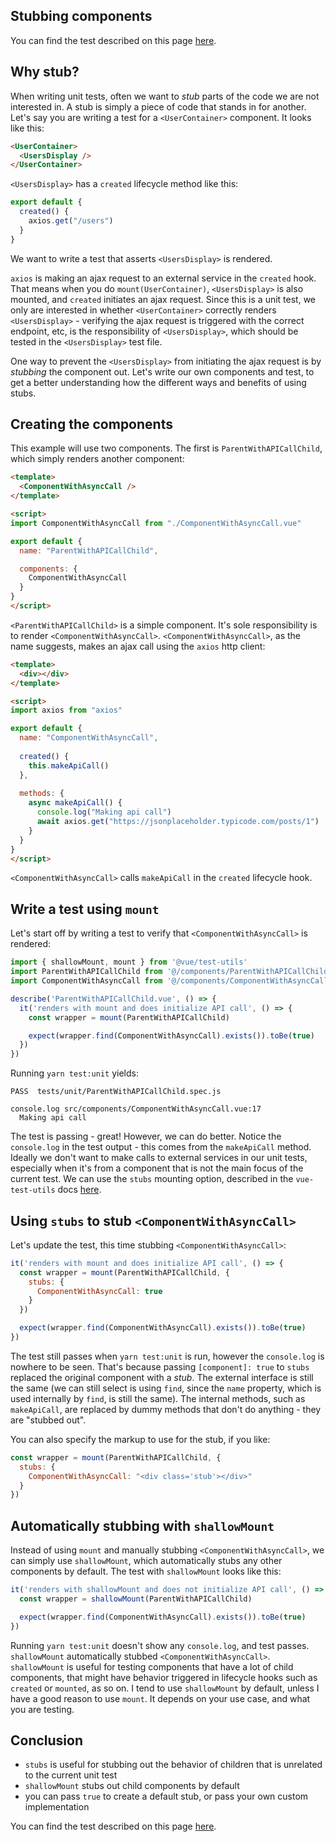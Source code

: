 ## Stubbing components

You can find the test described on this page [here](https://github.com/lmiller1990/vue-testing-handbook/tree/master/demo-app/tests/unit/ParentWithAPICallChild.spec.js).

## Why stub?

When writing unit tests, often we want to _stub_ parts of the code we are not interested in. A stub is simply a piece of code that stands in for another. Let's say you are writing a test for a `<UserContainer>` component. It looks like this:

```html
<UserContainer>
  <UsersDisplay />
</UserContainer>
```

`<UsersDisplay>` has a `created` lifecycle method like this:

```js
export default {
  created() {
    axios.get("/users")
  }
}
```

We want to write a test that asserts `<UsersDisplay>` is rendered. 

`axios` is making an ajax request to an external service in the `created` hook. That means when you do `mount(UserContainer)`, `<UsersDisplay>` is also mounted, and `created` initiates an ajax request. Since this is a unit test, we only are interested in whether `<UserContainer>` correctly renders `<UsersDisplay>` - verifying the ajax request is triggered with the correct endpoint, etc, is the responsibility of `<UsersDisplay>`, which should be tested in the `<UsersDisplay>` test file.

One way to prevent the `<UsersDisplay>` from initiating the ajax request is by _stubbing_ the component out. Let's write our own components and test, to get a better understanding how the different ways and benefits of using stubs.

## Creating the components

This example will use two components. The first is `ParentWithAPICallChild`, which simply renders another component:

```html
<template>
  <ComponentWithAsyncCall />
</template>

<script>
import ComponentWithAsyncCall from "./ComponentWithAsyncCall.vue"

export default {
  name: "ParentWithAPICallChild",

  components: {
    ComponentWithAsyncCall
  }
}
</script>
```

`<ParentWithAPICallChild>` is a simple component. It's sole responsibility is to render `<ComponentWithAsyncCall>`. `<ComponentWithAsyncCall>`, as the name suggests, makes an ajax call using the `axios` http client:

```html
<template>
  <div></div>
</template>

<script>
import axios from "axios"

export default {
  name: "ComponentWithAsyncCall",
  
  created() {
    this.makeApiCall()
  },
  
  methods: {
    async makeApiCall() {
      console.log("Making api call")
      await axios.get("https://jsonplaceholder.typicode.com/posts/1")
    }
  }
}
</script>
```

`<ComponentWithAsyncCall>` calls `makeApiCall` in the `created` lifecycle hook.

## Write a test using `mount`

Let's start off by writing a test to verify that `<ComponentWithAsyncCall>` is rendered:

```js
import { shallowMount, mount } from '@vue/test-utils'
import ParentWithAPICallChild from '@/components/ParentWithAPICallChild.vue'
import ComponentWithAsyncCall from '@/components/ComponentWithAsyncCall.vue'

describe('ParentWithAPICallChild.vue', () => {
  it('renders with mount and does initialize API call', () => {
    const wrapper = mount(ParentWithAPICallChild)

    expect(wrapper.find(ComponentWithAsyncCall).exists()).toBe(true)
  })
})
```

Running `yarn test:unit` yields:

```
PASS  tests/unit/ParentWithAPICallChild.spec.js

console.log src/components/ComponentWithAsyncCall.vue:17
  Making api call
```

The test is passing - great! However, we can do better. Notice the `console.log` in the test output - this comes from the `makeApiCall` method. Ideally we don't want to make calls to external services in our unit tests, especially when it's from a component that is not the main focus of the current test. We can use the `stubs` mounting option, described in the `vue-test-utils` docs [here](https://vue-test-utils.vuejs.org/api/options.html#stubs).

## Using `stubs` to stub `<ComponentWithAsyncCall>`

Let's update the test, this time stubbing `<ComponentWithAsyncCall>`:

```js
it('renders with mount and does initialize API call', () => {
  const wrapper = mount(ParentWithAPICallChild, {
    stubs: {
      ComponentWithAsyncCall: true
    }
  })

  expect(wrapper.find(ComponentWithAsyncCall).exists()).toBe(true)
})
```

The test still passes when `yarn test:unit` is run, however the `console.log` is nowhere to be seen. That's because passing `[component]: true` to `stubs` replaced the original component with a _stub_. The external interface is still the same (we can still select is using `find`, since the `name` property, which is used internally by `find`, is still the same). The internal methods, such as `makeApiCall`, are replaced by dummy methods that don't do anything - they are "stubbed out".

You can also specify the markup to use for the stub, if you like:

```js
const wrapper = mount(ParentWithAPICallChild, {
  stubs: {
    ComponentWithAsyncCall: "<div class='stub'></div>"
  }
})
```

## Automatically stubbing with `shallowMount`

Instead of using `mount` and manually stubbing `<ComponentWithAsyncCall>`, we can simply use `shallowMount`, which automatically stubs any other components by default. The test with `shallowMount` looks like this:

```js
it('renders with shallowMount and does not initialize API call', () => {
  const wrapper = shallowMount(ParentWithAPICallChild)

  expect(wrapper.find(ComponentWithAsyncCall).exists()).toBe(true)
})
```

Running `yarn test:unit` doesn't show any `console.log`, and test passes. `shallowMount` automatically stubbed `<ComponentWithAsyncCall>`. `shallowMount` is useful for testing components that have a lot of child components, that might have behavior triggered in lifecycle hooks such as `created` or `mounted`, as so on. I tend to use `shallowMount` by default, unless I have a good reason to use `mount`. It depends on your use case, and what you are testing.

## Conclusion

- `stubs` is useful for stubbing out the behavior of children that is unrelated to the current unit test
- `shallowMount` stubs out child components by default
- you can pass `true` to create a default stub, or pass your own custom implementation

You can find the test described on this page [here](https://github.com/lmiller1990/vue-testing-handbook/tree/master/demo-app/tests/unit/ParentWithAPICallChild.spec.js).
